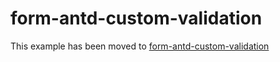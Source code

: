 # form-antd-custom-validation

This example has been moved to [form-antd-custom-validation](../../.././form-antd-custom-validation)
